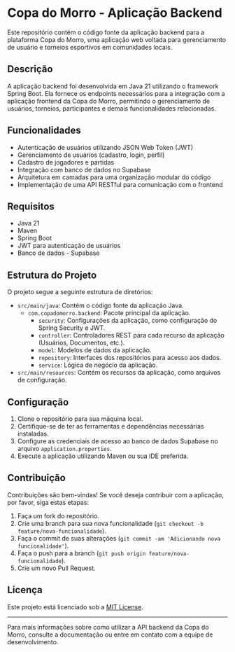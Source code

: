 # Copa do Morro - Aplicação Backend

Este repositório contém o código fonte da aplicação backend para a plataforma Copa do Morro, uma aplicação web voltada para gerenciamento de usuário e torneios esportivos em comunidades locais.

## Descrição

A aplicação backend foi desenvolvida em Java 21 utilizando o framework Spring Boot. Ela fornece os endpoints necessários para a integração com a aplicação frontend da Copa do Morro, permitindo o gerenciamento de usuários, torneios, participantes e demais funcionalidades relacionadas.

## Funcionalidades

- Autenticação de usuários utilizando JSON Web Token (JWT)
- Gerenciamento de usuários (cadastro, login, perfil)
- Cadastro de jogadores e partidas
- Integração com banco de dados no Supabase
- Arquitetura em camadas para uma organização modular do código
- Implementação de uma API RESTful para comunicação com o frontend

## Requisitos

- Java 21
- Maven
- Spring Boot
- JWT para autenticação de usuários
- Banco de dados - Supabase

## Estrutura do Projeto

O projeto segue a seguinte estrutura de diretórios:

- `src/main/java`: Contém o código fonte da aplicação Java.
    - `com.copadomorro.backend`: Pacote principal da aplicação.
        - `security`: Configurações da aplicação, como configuração do Spring Security e JWT.
        - `controller`: Controladores REST para cada recurso da aplicação (Usuários, Documentos, etc.).
        - `model`: Modelos de dados da aplicação.
        - `repository`: Interfaces dos repositórios para acesso aos dados.
        - `service`: Lógica de negócio da aplicação.
- `src/main/resources`: Contém os recursos da aplicação, como arquivos de configuração.

## Configuração

1. Clone o repositório para sua máquina local.
2. Certifique-se de ter as ferramentas e dependências necessárias instaladas.
3. Configure as credenciais de acesso ao banco de dados Supabase no arquivo `application.properties`.
4. Execute a aplicação utilizando Maven ou sua IDE preferida.

## Contribuição

Contribuições são bem-vindas! Se você deseja contribuir com a aplicação, por favor, siga estas etapas:

1. Faça um fork do repositório.
2. Crie uma branch para sua nova funcionalidade (`git checkout -b feature/nova-funcionalidade`).
3. Faça o commit de suas alterações (`git commit -am 'Adicionando nova funcionalidade'`).
4. Faça o push para a branch (`git push origin feature/nova-funcionalidade`).
5. Crie um novo Pull Request.

## Licença

Este projeto está licenciado sob a [MIT License](LICENSE).

---

Para mais informações sobre como utilizar a API backend da Copa do Morro, consulte a documentação ou entre em contato com a equipe de desenvolvimento.